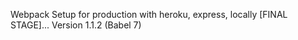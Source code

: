 Webpack Setup for production with heroku, express, locally [FINAL STAGE]...
Version 1.1.2 (Babel 7)
